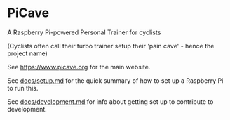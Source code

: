 # PiCave

A Raspberry Pi-powered Personal Trainer for cyclists

(Cyclists often call their turbo trainer setup their 'pain cave' - hence the project name)

See <https://www.picave.org> for the main website.

See [docs/setup.md](docs/setup.md) for the quick summary of how to set up a Raspberry Pi to run this.

See [docs/development.md](docs/development.md) for info about getting set up to contribute to development.
